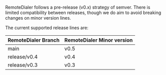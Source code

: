RemoteDialer follows a pre-release (v0.x) strategy of semver. There is limited compatibility between releases, though we do aim to avoid breaking changes on minor version lines. 

The current supported release lines are:

| RemoteDialer Branch | RemoteDialer Minor version
|--------------------------|------------------------------------|
| main | v0.5
| release/v0.4 | v0.4
| release/v0.3 | v0.3
